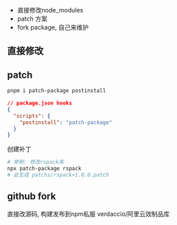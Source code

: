 - 直接修改node_modules
- patch 方案
- fork package, 自己来维护

## 直接修改

## patch

```html
pnpm i patch-package postinstall
```

```json
// package.json hooks
{
  "scripts": {
    "postinstall": "patch-package"
  }
}
```

创建补丁

```bash
# 举例: 修改rspack库
npx patch-package rspack
# 会生成 patchs/rspack+1.0.0.patch
```

## github fork

直接改源码, 构建发布到npm私服 verdaccio/阿里云效制品库
